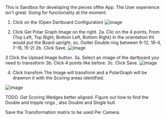 This is Sandbox for developing the pieces ofthe App.   The User experience isn't great. Going for functionality at the moment. 
1. Click on the (Open Dartboard Configuraton)
![image](https://github.com/user-attachments/assets/da0e0c38-f81d-4de5-aac9-08b55fcf1a7a)

2. Click Get Polar Graph Image on the  right.
    2a. Clic on the 4 points, From {Top Left, Top Right, Bottom Left, Bottom Right}     In the orientation tht would put the Board upright.  so, Outter Double ring between 9-12, 18-4, 7-16, 15-2)
    2b. Click Save.
   ![image](https://github.com/user-attachments/assets/15439f15-06aa-4e91-b855-62ffb53966b3)

3 Click the Upload Image button.
    3a. Select an image of the dartboard you need to transsform
    3b. Click 4 points like before.
    3c. Click Save.
    ![image](https://github.com/user-attachments/assets/78720873-031d-4ba5-95fd-2a3e14161d59)


4. Click transfom
   The Image will transform and a PolarGraph will be drawnon it with the Scoring areas identified.

![image](https://github.com/user-attachments/assets/2c32c3a1-1311-4b9b-b1cf-8a64a2ab1abc)


TODO. 
  Get Scoring Wedges better aligned. 
  Figure out how to find the Double and tripple rings , also Double and Single bull. 

  Save the Transformation matrix to be used Per Camera. 


  




